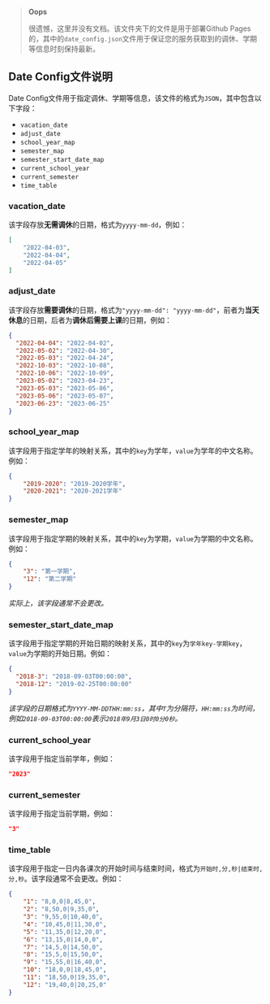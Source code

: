 > **Oops**
> 
> 很遗憾，这里并没有文档。该文件夹下的文件是用于部署Github Pages的，其中的`date_config.json`文件用于保证您的服务获取到的调休、学期等信息时刻保持最新。

## Date Config文件说明

Date Config文件用于指定调休、学期等信息，该文件的格式为`JSON`，其中包含以下字段：

- `vacation_date`
- `adjust_date`
- `school_year_map`
- `semester_map`
- `semester_start_date_map`
- `current_school_year`
- `current_semester`
- `time_table`


### vacation_date

该字段存放**无需调休**的日期，格式为`yyyy-mm-dd`，例如：

```json
[
    "2022-04-03",
    "2022-04-04",
    "2022-04-05"
]
```

### adjust_date

该字段存放**需要调休**的日期，格式为`"yyyy-mm-dd": "yyyy-mm-dd"`，前者为**当天休息**的日期，后者为**调休后需要上课**的日期，例如：

```json
{
  "2022-04-04": "2022-04-02",
  "2022-05-02": "2022-04-30",
  "2022-05-03": "2022-04-24",
  "2022-10-03": "2022-10-08",
  "2022-10-06": "2022-10-09",
  "2023-05-02": "2023-04-23",
  "2023-05-03": "2023-05-06",
  "2023-05-06": "2023-05-07",
  "2023-06-23": "2023-06-25"
}
```

### school_year_map

该字段用于指定学年的映射关系，其中的`key`为学年，`value`为学年的中文名称。例如：
```json
{
    "2019-2020": "2019-2020学年",
    "2020-2021": "2020-2021学年"
}
```

### semester_map

该字段用于指定学期的映射关系，其中的`key`为学期，`value`为学期的中文名称。例如：
```json
{
    "3": "第一学期",
    "12": "第二学期"
}
```

*实际上，该字段通常不会更改。*

### semester_start_date_map

该字段用于指定学期的开始日期的映射关系，其中的`key`为`学年key-学期key`，`value`为学期的开始日期。例如：
```json
{
  "2018-3": "2018-09-03T00:00:00",
  "2018-12": "2019-02-25T00:00:00"
}
```

*该字段的日期格式为`YYYY-MM-DDTHH:mm:ss`，其中`T`为分隔符，`HH:mm:ss`为时间，例如`2018-09-03T00:00:00`表示`2018年9月3日0时0分0秒`。*

### current_school_year

该字段用于指定当前学年，例如：
```json
"2023"
```

### current_semester

该字段用于指定当前学期，例如：
```json
"3"
```

### time_table

该字段用于指定一日内各课次的开始时间与结束时间，格式为`开始时,分,秒|结束时,分,秒`。该字段通常不会更改。例如：

```json
{
    "1": "8,0,0|8,45,0",
    "2": "8,50,0|9,35,0",
    "3": "9,55,0|10,40,0",
    "4": "10,45,0|11,30,0",
    "5": "11,35,0|12,20,0",
    "6": "13,15,0|14,0,0",
    "7": "14,5,0|14,50,0",
    "8": "15,5,0|15,50,0",
    "9": "15,55,0|16,40,0",
    "10": "18,0,0|18,45,0",
    "11": "18,50,0|19,35,0",
    "12": "19,40,0|20,25,0"
}
```

